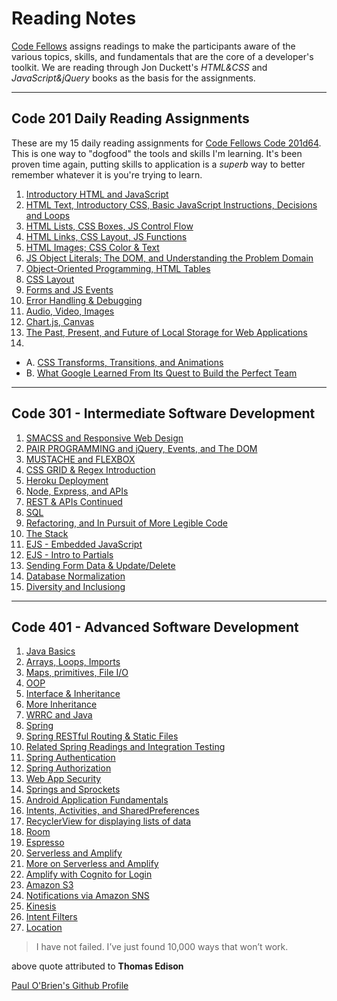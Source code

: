 # Reading Notes

[Code Fellows](https://www.codefellows.org/) assigns readings to make the participants aware of the various topics, skills, and fundamentals that are the core of a developer's toolkit. We are reading through Jon Duckett's _HTML&CSS_ and _JavaScript&jQuery_ books as the basis for the assignments.

--------------------

## Code 201 Daily Reading Assignments

These are my 15 daily reading assignments for [Code Fellows Code 201d64](https://canvas.instructure.com/courses/2048509/assignments/15183055?module_item_id=30849446). This is one way to "dogfood" the tools and skills I'm learning. It's been proven time again, putting skills to application is a _superb_ way to better remember whatever it is you're trying to learn.

1. [Introductory HTML and JavaScript](introductory-html-and-javascript.md)
2. [HTML Text, Introductory CSS, Basic JavaScript Instructions, Decisions and Loops](/CF201/201-class-02.md)
3. [HTML Lists, CSS Boxes, JS Control Flow](/CF201/class-03.md)
4. [HTML Links, CSS Layout, JS Functions](/CF201/class-04.md)
5. [HTML Images; CSS Color & Text](/CF201/class-05.md)
6. [JS Object Literals; The DOM, and Understanding the Problem Domain](/CF201/class-06.md)
7. [Object-Oriented Programming, HTML Tables](/CF201/class-07.md)
8. [CSS Layout](/CF201/class-08.md)
9. [Forms and JS Events](/CF201/class-09.md)
10. [Error Handling & Debugging](/CF201/class-10.md)
11. [Audio, Video, Images](/CF201/class-11.md)
12. [Chart.js, Canvas](/CF201/class-12.md)
13. [The Past, Present, and Future of Local Storage for Web Applications](/CF201/class-13.md)
14.
- A. [CSS Transforms, Transitions, and Animations](/CF201/class-14-a.md)
- B. [What Google Learned From Its Quest to Build the Perfect Team](/CF201/class-14-b.md)

-----------------------

## Code 301 - Intermediate Software Development

1. [SMACSS and Responsive Web Design](/CF301/301-reading-01.md)
2. [PAIR PROGRAMMING and jQuery, Events, and The DOM](/CF301/301-reading-02.md)
3. [MUSTACHE and FLEXBOX](/CF301/301-reading-03.md)
4. [CSS GRID & Regex Introduction](/CF301/301-reading-04.md)
5. [Heroku Deployment](/CF301/301-reading-05.md)
6. [Node, Express, and APIs](/CF301/301-reading-06.md)
7. [REST & APIs Continued](/CF301/301-reading-07.md)
8. [SQL](/CF301/301-reading-08.md)
9. [Refactoring, and In Pursuit of More Legible Code](/CF301/301-reading-09.md)
10. [The Stack](/CF301/301-reading-10.md)
11. [EJS - Embedded JavaScript](/CF301/301-reading-11.md)
12. [EJS - Intro to Partials](/CF301/301-reading-12.md)
13. [Sending Form Data & Update/Delete](/CF301/301-reading-13.md)
14. [Database Normalization](/CF301/301-reading-14.md)
15. [Diversity and Inclusiong](/CF301/301-reading-15.md)

----------------------

## Code 401 - Advanced Software Development

1. [Java Basics](/CF401/401-reading-01.md)
2. [Arrays, Loops, Imports](/CF401/401-reading-02.md)
3. [Maps, primitives, File I/O](/CF401/401-reading-03.md)
4. [OOP](/CF401/401-reading-04.md)
5. [Interface & Inheritance](/CF401/401-reading-05-06.md)
6. [More Inheritance](/CF401/401-reading-07.md)
7. [WRRC and Java](/CF401/401-reading-09.md)
8. [Spring](/CF401/401-reading-11.md)
9. [Spring RESTful Routing & Static Files](/CF401/401-reading-12.md)
10. [Related Spring Readings and Integration Testing](/CF401/401-reading-13.md)
11. [Spring Authentication](/CF401/401-reading-16.md)
12. [Spring Authorization](/CF401/401-reading-17.md)
13. [Web App Security](/CF401/401-reading-18.md)
14. [Springs and Sprockets](/CF401/401-reading-19.md)
15. [Android Application Fundamentals](/CF401/401-reading-26.md)
16. [Intents, Activities, and SharedPreferences](/CF401/401-reading-27.md)
17. [RecyclerView for displaying lists of data](/CF401/401-reading-28.md)
18. [Room](/CF401/401-reading-28.md)
19. [Espresso](/CF401/401-reading-31.md)
20. [Serverless and Amplify](/CF401/401-reading-32.md)
21. [More on Serverless and Amplify](/CF401/401-reading-33.md)
22. [Amplify with Cognito for Login](/CF401/401-reading-34.md)
23. [Amazon S3](/CF401/401-reading-37.md)
24. [Notifications via Amazon SNS](https://github.com/PVOBrien/reading-notes/blob/master/CF401/401-reading-38.md)
25. [Kinesis](https://github.com/PVOBrien/reading-notes/blob/master/CF401/401-reading-38.md)
26. [Intent Filters](https://github.com/PVOBrien/reading-notes/blob/master/CF401/401-reading-41.md)
27. [Location](https://github.com/PVOBrien/reading-notes/blob/master/CF401/401-reading-42.md)

> I have not failed. I’ve just found 10,000 ways that won’t work.

above quote attributed to **Thomas Edison**

[Paul O'Brien's Github Profile](https://github.com/PVOBrien)
